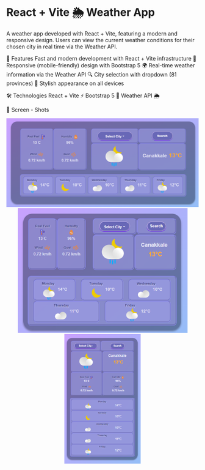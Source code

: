 # React + Vite 🌦 Weather App

A weather app developed with React + Vite, featuring a modern and responsive design. Users can view the current weather conditions for their chosen city in real time via the Weather API.


🚀 Features
Fast and modern development with React + Vite infrastructure
🎨 Responsive (mobile-friendly) design with Bootstrap 5
🌍 Real-time weather information via the Weather API
🔍 City selection with dropdown (81 provinces)
📱 Stylish appearance on all devices


🛠 Technologies 
React + Vite ⚡
Bootstrap 5 🎨
Weather API 🌦

📸 Screen - Shots
<p align="center">
  <img src="./screen-shots/pc.png" width="700" alt="Wide Screen" />
 <img src="./screen-shots/mid.png" width="445" alt="Wide Screen" />
<img src="./screen-shots/mobile.png" width="200" alt="Wide Screen" />

</p>
